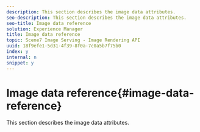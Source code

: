 ```yaml
---
description: This section describes the image data attributes.
seo-description: This section describes the image data attributes.
seo-title: Image data reference
solution: Experience Manager
title: Image data reference
topic: Scene7 Image Serving - Image Rendering API
uuid: 18f9efe1-5d31-4f39-8f0a-7c0a5b7f75b0
index: y
internal: n
snippet: y
---
```


# Image data reference{#image-data-reference}

This section describes the image data attributes.

